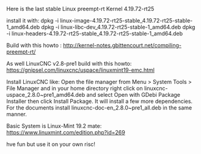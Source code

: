 Here is the last stable Linux preempt-rt Kernel 4.19.72-rt25

install it with:
dpkg -i linux-image-4.19.72-rt25-stable_4.19.72-rt25-stable-1_amd64.deb
dpkg -i linux-libc-dev_4.19.72-rt25-stable-1_amd64.deb
dpkg -i linux-headers-4.19.72-rt25-stable_4.19.72-rt25-stable-1_amd64.deb

Build with this howto : http://kernel-notes.gbittencourt.net/compiling-preempt-rt/

As well LinuxCNC v2.8-pre1 build with this howto: https://gnipsel.com/linuxcnc/uspace/linuxmint19-emc.html

Install LinuxCNC like:
Open the file manager from Menu > System Tools > File Manager and in your home directory right click on linuxcnc-uspace_2.8.0~pre1_amd64.deb and select Open with GDebi Package Installer then click Install Package. It will install a few more dependencies.
For the documents install linuxcnc-doc-en_2.8.0~pre1_all.deb in the same manner.

Basic System is Linux-Mint 19.2 mate: https://www.linuxmint.com/edition.php?id=269

hve fun but use it on your own risc!



